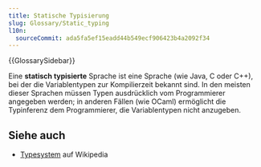 ```yaml
---
title: Statische Typisierung
slug: Glossary/Static_typing
l10n:
  sourceCommit: ada5fa5ef15eadd44b549ecf906423b4a2092f34
---
```


{{GlossarySidebar}}

Eine **statisch typisierte** Sprache ist eine Sprache (wie Java, C oder C++), bei der die Variablentypen zur Kompilierzeit bekannt sind. In den meisten dieser Sprachen müssen Typen ausdrücklich vom Programmierer angegeben werden; in anderen Fällen (wie OCaml) ermöglicht die Typinferenz dem Programmierer, die Variablentypen nicht anzugeben.

## Siehe auch

- [Typesystem](https://en.wikipedia.org/wiki/Type_system) auf Wikipedia

